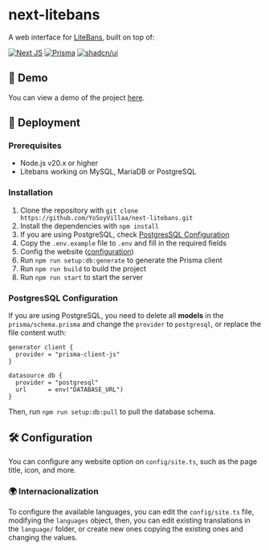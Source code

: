 # next-litebans

A web interface for [LiteBans](https://www.spigotmc.org/resources/litebans.3715/), built on top of:

[![Next JS](https://img.shields.io/badge/Next-black?style=for-the-badge&logo=next.js&logoColor=white)](https://nextjs.org/) [![Prisma](https://img.shields.io/badge/Prisma-black?style=for-the-badge&logo=prisma&logoColor=white)](https://prisma.io/) [![shadcn/ui](https://cdn.yosoyvillaa.dev/uploads/shadcn.svg)](https://ui.shadcn.com/)

## 👾 Demo

You can view a demo of the project [here](https://yosoyvillaa.dev/).

## 🚀 Deployment

### Prerequisites

- Node.js v20.x or higher
- Litebans working on MySQL, MariaDB or PostgreSQL

### Installation

1. Clone the repository with `git clone https://github.com/YoSoyVillaa/next-litebans.git`
2. Install the dependencies with `npm install`
3. If you are using PostgreSQL, check [PostgresSQL Configuration](#PostgresSQL-Configuration)
4. Copy the `.env.example` file to `.env` and fill in the required fields
5. Config the website ([configuration](#🛠️-Configuration))
6. Run `npm run setup:db:generate` to generate the Prisma client
7. Run `npm run build` to build the project
8. Run `npm run start` to start the server

### PostgresSQL Configuration

If you are using PostgreSQL, you need to delete all **models** in the `prisma/schema.prisma` and change the `provider` to `postgresql`, or replace the file content wuth:

```prisma
generator client {
  provider = "prisma-client-js"
}

datasource db {
  provider = "postgresql"
  url      = env("DATABASE_URL")
}
```

Then, run `npm run setup:db:pull` to pull the database schema.

## 🛠️ Configuration

You can configure any website option on `config/site.ts`, such as the page title, icon, and more.

### 🌍 Internacionalization

To configure the available languages, you can edit the `config/site.ts` file, modifying the `languages` object, then, you can edit existing translations in the `language/` folder, or create new ones copying the existing ones and changing the values.